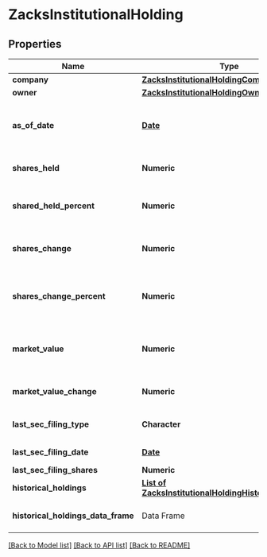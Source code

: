 # ZacksInstitutionalHolding

[//]: # (CLASS:IntrinioSDK::ZacksInstitutionalHolding)

[//]: # (KIND:object)

## Properties

[//]: # (START_DEFINITION)

Name | Type | Description
------------ | ------------- | -------------
**company** | [**ZacksInstitutionalHoldingCompanySummary**](ZacksInstitutionalHoldingCompanySummary.md) |  &nbsp;
**owner** | [**ZacksInstitutionalHoldingOwnerSummary**](ZacksInstitutionalHoldingOwnerSummary.md) |  &nbsp;
**as_of_date** | [**Date**](Date.md) | Quarter end date listed in the most recent 13F report filed by the institution &nbsp;
**shares_held** | **Numeric** | Number of shares of the stock listed &nbsp;
**shared_held_percent** | **Numeric** | Percent of shares outstanding held of the stock by the institution listed &nbsp;
**shares_change** | **Numeric** | Change in shares of the stock held by the institution listed &nbsp;
**shares_change_percent** | **Numeric** | Percentage change in shares of the stock held by the institution listed &nbsp;
**market_value** | **Numeric** | Market value of shares outstanding held of the stock listed &nbsp;
**market_value_change** | **Numeric** | Change in market value shares of the stock listed &nbsp;
**last_sec_filing_type** | **Character** | The report type of the latest SEC filing &nbsp;
**last_sec_filing_date** | [**Date**](Date.md) | The date of the latest SEC filing &nbsp;
**last_sec_filing_shares** | **Numeric** | The &nbsp;
**historical_holdings** | [**List of ZacksInstitutionalHoldingHistoricalSummary**](ZacksInstitutionalHoldingHistoricalSummary.md) |  &nbsp;
**historical_holdings_data_frame** | Data Frame | Data frame representation of historical_holdings

[//]: # (END_DEFINITION)


[//]: # (CONTAINED_CLASS:IntrinioSDK::ZacksInstitutionalHoldingCompanySummary)


[//]: # (CONTAINED_CLASS:IntrinioSDK::ZacksInstitutionalHoldingOwnerSummary)


[//]: # (CONTAINED_CLASS:IntrinioSDK::Date)


[//]: # (CONTAINED_CLASS:IntrinioSDK::Date)


[//]: # (CONTAINED_CLASS:IntrinioSDK::ZacksInstitutionalHoldingHistoricalSummary)


[[Back to Model list]](../README.md#documentation-for-models) [[Back to API list]](../README.md#documentation-for-api-endpoints) [[Back to README]](../README.md)



